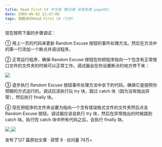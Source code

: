 ```yaml
---
title: Head First C# 中文版 第10章 异常处理 page461
date: 2009-06-02 12:47:00
tags: 我翻译的Head First C#（习作）
---
```

现在按照下面的步骤调试：

  

①  用上一页的代码来更新  Random Excuse  按钮的事件处理方法。然后在方法中的第一行添加一个断点并调试程序。

  

②  正常运行程序，确保  Random Excuse
按钮在你把程序指向一个包含有正常借口文件的文件夹的时候可以正常工作。调试器会在你设置断点的地方停下来：

  

![](https://p-blog.csdn.net/images/p_blog_csdn_net/cuipengfei1/EntryImages/20090602/2009-06-02_12-37-49.jpg)

③  逐步执行  Random Excuse  按钮事件处理方法中余下的代码，确保它是按照你预期的方式运行的。调试应该执行玩  try  块，跳过
catch  块（因为没有抛出异常），然后执行  finally  块。

  

④  现在把程序的文件夹设置为指向一个含有错误格式文件的文件夹然后点击  Random Excuse  按钮。调试器应该会执行  try
块，然后在异常抛出的时候跳到  catch  块。执行完  catch  块中所有代码之后，会执行  finally  块。

  



[ ![](https://profile.csdnimg.cn/5/2/5/3_cuipengfei1)
![](https://g.csdnimg.cn/static/user-reg-year/1x/11.png)
](https://blog.csdn.net/cuipengfei1)



发布了127 篇原创文章  ·  获赞 8  ·  访问量 74万+

